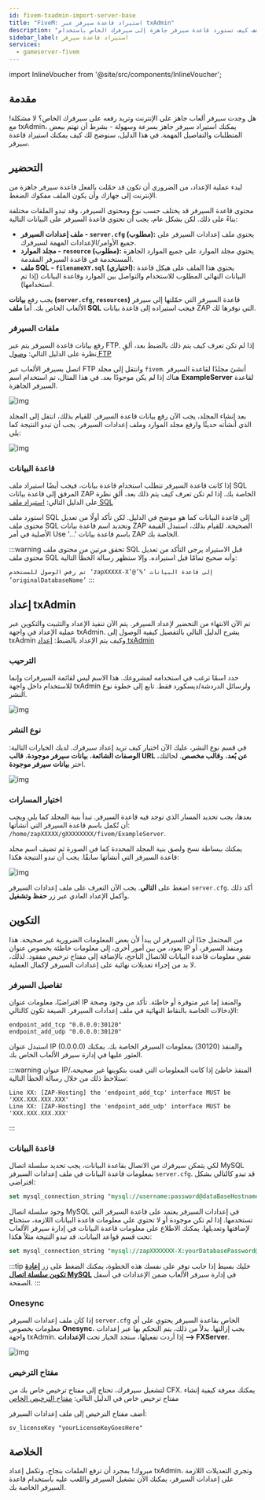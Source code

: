 ```yaml
---
id: fivem-txadmin-import-server-base
title: "FiveM: استيراد قاعدة سيرفر عبر txAdmin"
description: "اكتشف كيف تستورد قاعدة سيرفر جاهزة إلى سيرفرك الخاص باستخدام txAdmin لإعداد سريع وتكامل سلس → تعلّم المزيد الآن"
sidebar_label: استيراد قاعدة سيرفر
services:
  - gameserver-fivem
---
```


import InlineVoucher from '@site/src/components/InlineVoucher';


## مقدمة

هل وجدت سيرفر ألعاب جاهز على الإنترنت وتريد رفعه على سيرفرك الخاص؟ لا مشكلة! مع txAdmin، يمكنك استيراد سيرفر جاهز بسرعة وسهولة - بشرط أن تهتم ببعض المتطلبات والتفاصيل المهمة. في هذا الدليل، سنوضح لك كيف يمكنك استيراد قاعدة سيرفر.



<InlineVoucher />

## التحضير

لبدء عملية الإعداد، من الضروري أن تكون قد حمّلت بالفعل قاعدة سيرفر جاهزة من الإنترنت إلى جهازك وأن يكون الملف مفكوك الضغط.

محتوى قاعدة السيرفر قد يختلف حسب نوع ومحتوى السيرفر، وقد تبدو الملفات مختلفة بناءً على ذلك. لكن بشكل عام، يجب أن تحتوي قاعدة السيرفر على البيانات التالية:

- **ملف إعدادات السيرفر - `server.cfg` (مطلوب):** يحتوي ملف إعدادات السيرفر على جميع الأوامر/الإعدادات المهمة لسيرفرك.
- **مجلد الموارد - `resource` (مطلوب):** يحتوي مجلد الموارد على جميع الموارد الجاهزة المستخدمة في قاعدة السيرفر المقدمة.
- **ملف SQL - `filenameXY.sql` (اختياري):** يحتوي هذا الملف على هيكل قاعدة البيانات النهائي المطلوب للاستخدام والتواصل بين الموارد وقاعدة البيانات (إذا تم استخدامها).

يجب رفع **بيانات (`server.cfg`, `resources`)** قاعدة السيرفر التي حمّلتها إلى سيرفر الألعاب الخاص بك. أما **ملف SQL** فيجب استيراده إلى قاعدة بيانات ZAP التي نوفرها لك.

### ملفات السيرفر
رفع بيانات قاعدة السيرفر يتم عبر FTP. إذا لم تكن تعرف كيف يتم ذلك بالضبط بعد، ألقِ نظرة على الدليل التالي: [وصول FTP](gameserver-ftpaccess.md)

اتصل بسيرفر الألعاب عبر FTP وانتقل إلى مجلد `fivem`. أنشئ مجلدًا لقاعدة السيرفر هناك إذا لم يكن موجودًا بعد. في هذا المثال، تم استخدام اسم **ExampleServer** لقاعدة السيرفر الجاهزة.

![img](https://screensaver01.zap-hosting.com/index.php/s/HzDrADKgK3rqfKm/download)



بعد إنشاء المجلد، يجب الآن رفع بيانات قاعدة السيرفر. للقيام بذلك، انتقل إلى المجلد الذي أنشأته حديثًا وارفع مجلد الموارد وملف إعدادات السيرفر. يجب أن تبدو النتيجة كما يلي:

![img](https://screensaver01.zap-hosting.com/index.php/s/xyAZyt8W5XcxGaF/preview)

 

### قاعدة البيانات

إذا كانت قاعدة السيرفر تتطلب استخدام قاعدة بيانات، فيجب أيضًا استيراد ملف SQL المرفق إلى قاعدة بيانات ZAP الخاصة بك. إذا لم تكن تعرف كيف يتم ذلك بعد، ألقِ نظرة على الدليل التالي: [استيراد ملف SQL](fivem-sql-file-import.md)

استورد ملف SQL إلى قاعدة البيانات كما هو موضح في الدليل. لكن تأكد أولًا من تعديل محتوى ملف SQL وتحديد اسم قاعدة بيانات ZAP الصحيحة. للقيام بذلك، استبدل القيمة الأصلية في أمر Use '...' باسم قاعدة بيانات ZAP الخاصة بك.

:::warning تحقق مرتين من محتوى ملف SQL قبل الاستيراد
يرجى التأكد من تعديل محتوى ملف SQL وأنه صحيح تمامًا قبل استيراده. وإلا ستظهر رسالة الخطأ التالية:

`تم رفض الوصول للمستخدم ‘zapXXXXX-X’@’%’ إلى قاعدة البيانات ’originalDatabaseName’`
:::



## إعداد txAdmin

تم الآن الانتهاء من التحضير لإعداد السيرفر. يتم الآن تنفيذ الإعداد والتثبيت والتكوين عبر عملية الإعداد في واجهة txAdmin. يشرح الدليل التالي بالتفصيل كيفية الوصول إلى txAdmin وكيف يتم الإعداد بالضبط: [إعداد txAdmin](fivem-txadmin-setup.md)



### الترحيب

حدد اسمًا ترغب في استخدامه لمشروعك. هذا الاسم ليس لقائمة السيرفرات وإنما للاستخدام داخل واجهة txAdmin ولرسائل الدردشة/ديسكورد فقط. تابع إلى خطوة نوع النشر.

![img](https://screensaver01.zap-hosting.com/index.php/s/FCmd5xQ89wSPHfe/preview)

### نوع النشر

في قسم نوع النشر، عليك الآن اختيار كيف تريد إعداد سيرفرك. لديك الخيارات التالية: **الوصفات الشائعة**، **بيانات سيرفر موجودة**، **قالب URL عن بُعد**، و**قالب مخصص**. لحالتك، اختر **بيانات سيرفر موجودة**.

![img](https://screensaver01.zap-hosting.com/index.php/s/oMSBwf6jmHMwtYn/preview)

### اختيار المسارات

بعدها، يجب تحديد المسار الذي توجد فيه قاعدة السيرفر. تبدأ بنية المجلد كما يلي ويجب أن تُكمل باسم قاعدة السيرفر التي أنشأتها: `/home/zapXXXXX/gXXXXXXXX/fivem/ExampleServer`.

يمكنك ببساطة نسخ ولصق بنية المجلد المحددة كما في الصورة ثم تضيف اسم مجلد قاعدة السيرفر التي أنشأتها سابقًا. يجب أن تبدو النتيجة هكذا:

![img](https://screensaver01.zap-hosting.com/index.php/s/eDPeDzSqfMbk7Tg/download)



اضغط على **التالي**. يجب الآن التعرف على ملف إعدادات السيرفر `server.cfg`. أكد ذلك وأكمل الإعداد العادي عبر زر **حفظ وتشغيل**.



## التكوين

من المحتمل جدًا أن السيرفر لن يبدأ لأن بعض المعلومات الضرورية غير صحيحة. هذا يعود، من بين أمور أخرى، إلى معلومات خاطئة بخصوص عنوان IP ومنفذ السيرفر، أو نقص معلومات قاعدة البيانات للاتصال الناجح، بالإضافة إلى مفتاح ترخيص مفقود. لذلك، لا بد من إجراء تعديلات نهائية على إعدادات السيرفر لإكمال العملية.

### تفاصيل السيرفر

افتراضيًا، معلومات عنوان IP والمنفذ إما غير متوفرة أو خاطئة. تأكد من وجود وصحة الإدخالات الخاصة بالنقاط النهائية في ملف إعدادات السيرفر. الصيغة تكون كالتالي:

```
endpoint_add_tcp "0.0.0.0:30120"
endpoint_add_udp "0.0.0.0:30120"
```

استبدل عنوان IP (0.0.0.0) والمنفذ (30120) بمعلومات السيرفر الخاصة بك. يمكنك العثور عليها في إدارة سيرفر الألعاب الخاص بك.

:::warning عنوان IP/المنفذ خاطئ
إذا كانت المعلومات التي قمت بتكوينها غير صحيحة، ستلاحظ ذلك من خلال رسالة الخطأ التالية:

```
Line XX: [ZAP-Hosting] the 'endpoint_add_tcp' interface MUST be 'XXX.XXX.XXX.XXX'
Line XX: [ZAP-Hosting] the 'endpoint_add_udp' interface MUST be 'XXX.XXX.XXX.XXX'
```
:::


### قاعدة البيانات

لكي يتمكن سيرفرك من الاتصال بقاعدة البيانات، يجب تحديد سلسلة اتصال MySQL بمعلومات قاعدة البيانات في ملف إعدادات السيرفر `server.cfg`. قد تبدو كالتالي بشكل افتراضي:

```sql
set mysql_connection_string "mysql://username:password@dataBaseHostname/databaseName?charset=utf8mb4"
```

وجود سلسلة اتصال MySQL في إعدادات السيرفر يعتمد على قاعدة السيرفر التي تستخدمها. إذا لم تكن موجودة أو لا تحتوي على معلومات قاعدة البيانات اللازمة، ستحتاج لإضافتها وتعديلها. يمكنك الاطلاع على معلومات قاعدة البيانات في إدارة سيرفر الألعاب تحت قسم قواعد البيانات. قد تبدو النتيجة مثلاً هكذا:

```sql
set mysql_connection_string "mysql://zapXXXXXXX-X:yourDatabasePassword@mysql-mariadb-XX-XXX.zap-hosting.com/zapXXXXXX-X?charset=utf8mb4"
```

:::tip خليك بسيط
إذا حابب توفر على نفسك هذه الخطوة، يمكنك الضغط على زر **[إعادة تكوين سلسلة اتصال MySQL](https://screensaver01.zap-hosting.com/index.php/s/zZSmQex6ropFK3X/preview)** في إدارة سيرفر الألعاب ضمن الإعدادات في أسفل الصفحة.
:::


### Onesync

إذا كان ملف إعدادات السيرفر `server.cfg` الخاص بقاعدة السيرفر يحتوي على أي معلومات بخصوص **Onesync**، يجب إزالتها. بدلاً من ذلك، يتم التحكم بها عبر إعدادات واجهة txAdmin. إذا أردت تفعيلها، ستجد الخيار تحت **الإعدادات ⟶ FXServer**.

![img](https://screensaver01.zap-hosting.com/index.php/s/Y4LKM8ZRn4ZSFzp/download)

### مفتاح الترخيص

لتشغيل سيرفرك، تحتاج إلى مفتاح ترخيص خاص بك من CFX. يمكنك معرفة كيفية إنشاء مفتاح ترخيص خاص في الدليل التالي: [مفتاح الترخيص الخاص](fivem-licensekey.md)

أضف مفتاح الترخيص إلى ملف إعدادات السيرفر:

```
sv_licenseKey "yourLicenseKeyGoesHere"
```



## الخلاصة

مبروك! بمجرد أن ترفع الملفات بنجاح، وتكمل إعداد txAdmin، وتجري التعديلات اللازمة على إعدادات السيرفر، يمكنك الآن تشغيل السيرفر واللعب عليه باستخدام قاعدة السيرفر الخاصة بك.

<InlineVoucher />